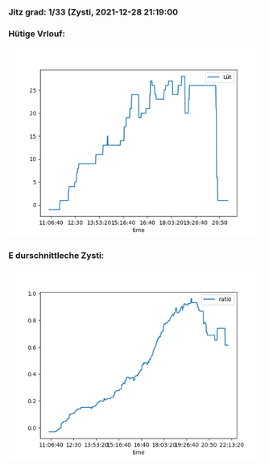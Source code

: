 ### Jitz grad: 1/33 (Zysti, 2021-12-28 21:19:00

### Hütige Vrlouf:
![Graph](Today.png)

### E durschnittleche Zysti:
![Graph](Zysti.png)